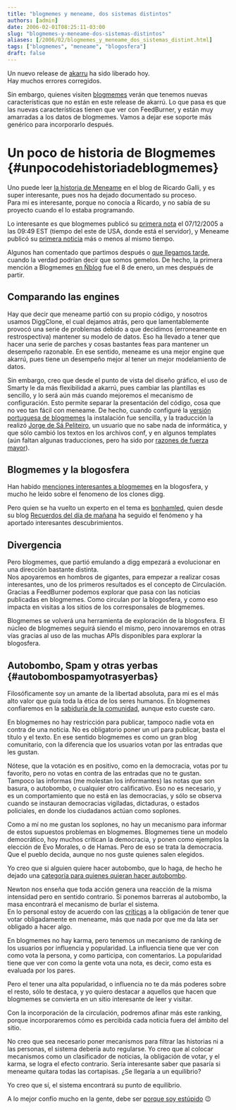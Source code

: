 ```yaml
---
title: "blogmemes y meneame, dos sistemas distintos"
authors: [admin]
date: 2006-02-01T08:25:11-03:00
slug: "blogmemes-y-meneame-dos-sistemas-distintos"
aliases: [/2006/02/blogmemes_y_meneame_dos_sistemas_distint.html]
tags: ["blogmemes", "meneame", "blogosfera"]
draft: false
---
```


Un nuevo release de [akarru](http://web.archive.org/web/20080426225126/http://sourceforge.net/projects/akarru/) ha sido liberado hoy.\
Hay muchos errores corregidos.

Sin embargo, quienes
visiten [blogmemes](http://web.archive.org/web/20080426225126/http://www.blogmemes.com/)
verán que tenemos nuevas características que no están en este release de
akarrú. Lo que pasa es que las nuevas características tienen que ver con
FeedBurner, y están muy amarradas a los datos de blogmemes. Vamos a
dejar ese soporte más genérico para incorporarlo después.

# Un poco de historia de Blogmemes {#unpocodehistoriadeblogmemes}

Uno puede leer [la historia de Meneame](http://web.archive.org/web/20080426225126/http://mnm.uib.es/gallir/posts/category/meneame/page/3/)
en el blog de Ricardo Galli, y es super interesante, pues nos ha dejado
documentado su proceso.\
Para mi es interesante, porque no conocía a Ricardo, y no sabía de su
proyecto cuando el lo estaba programando.

Lo interesante es que blogmemes publicó su [primera nota](http://web.archive.org/web/20080426225126/http://www.blogmemes.com/comment.php?meme_id=1)
el 07/12/2005 a las 09:49 EST (tiempo del este de USA, donde está el
servidor), y Meneame publicó su [primera
noticia](http://web.archive.org/web/20080426225126/http://meneame.net/story.php?id=1)
más o menos al mismo tiempo.

Algunos han comentado que partimos después o [que llegamos tarde](http://web.archive.org/web/20080426225126/http://www.cyberlatam.com/news/2006/01/blogmemes-otro-mas-y-sumando.html),
cuando la verdad podrían decir que somos gemelos. De hecho, la primera
mención a Blogmemes [en Ñblog](http://web.archive.org/web/20080426225126/http://utilidades.bitacoras.com/archivos/2006/01/08/blog-memes-otro-clon-de-digg-en-espanol)
fue el 8 de enero, un mes después de partir.

## Comparando las engines

Hay que decir que meneame partió con su propio código, y nosotros usamos
DiggClone, el cual dejamos atrás, pero que lamentablemente provocó una
serie de problemas debido a que decidimos (erroneamente en
restrospectiva) mantener su modelo de datos. Eso ha llevado a tener que
hacer una serie de parches y cosas bastantes feas para mantener un
desempeño razonable. En ese sentido, meneame es una mejor engine que
akarrú, pues tiene un desempeño mejor al tener un mejor modelamiento de
datos.

Sin embargo, creo que desde el punto de vista del diseño gráfico, el uso
de Smarty le da más flexibilidad a akarrú, pues cambiar las plantillas
es sencillo, y lo será aún más cuando mejoremos el mecanismo de
configuración. Esto permite separar la presentación del código, cosa que
no veo tan fácil con meneame. De hecho, cuando configuré la [versión
portuguesa de blogmemes](http://web.archive.org/web/20080426225126/http://www.blogmemes.com/portugues) la
instalación fue sencilla, y la traducción la realizó [Jorge de Sá
Peliteiro](http://web.archive.org/web/20080426225126/http://www.blogger.com/profile/1497567),
un usuario que no sabe nada de informática, y que sólo cambió los textos
en los archivos conf, y en algunos templates (aún faltan algunas
traducciones, pero ha sido por [razones de fuerza
mayor](http://web.archive.org/web/20080426225126/http://www.lnds.net/2006/01/accidente.html)).

## Blogmemes y la blogosfera 

Han habido [menciones interesantes a blogmemes](http://web.archive.org/web/20080426225126/http://www.technorati.com/search/www.blogmemes.com)
en la blogosfera, y mucho he leido sobre el fenomeno de los clones
digg.

Pero quien se ha vuelto un experto en el tema
es [bonhamled](http://web.archive.org/web/20080426225126/http://www.blogmemes.com/profile.php?user_name=bonhamled),
quien desde su blog [Recuerdos del día de
mañana](http://web.archive.org/web/20080426225126/http://www.blogmemes.com/Recuerdos%20del%20d%EDa%20de%20ma%F1ana)
ha seguido el fenómeno y ha aportado interesantes descubrimientos.

## Divergencia

Pero blogmemes, que partió emulando a digg empezará a evolucionar en una
dirección bastante distinta.\
Nos apoyaremos en hombros de gigantes, para empezar a realizar cosas
interesantes, uno de los primeros resultados es el concepto de
Circulación. Gracias a FeedBurner podemos explorar que pasa con las
noticias publicadas en blogmemes. Como circulan por la blogosfera, y
como eso impacta en visitas a los sitios de los corresponsales de
blogmemes.

Blogmemes se volverá una herramienta de exploración de la blogosfera. El
núcleo de blogmemes seguirá siendo el mismo, pero innovaremos en otras
vías gracias al uso de las muchas APIs disponibles para explorar la
blogosfera.

## Autobombo, Spam y otras yerbas {#autobombospamyotrasyerbas}

Filosóficamente soy un amante de la libertad absoluta, para mi es el más
alto valor que guía toda la ética de los seres humanos. En blogmemes
confiaremos en la [sabiduría de la
comunidad](http://web.archive.org/web/20080426225126/http://www.lnds.net/2006/01/una_entrevista_con_el_fundador_de_diggco.html),
aunque esto cueste caro.

En blogmemes no hay restricción para publicar, tampoco nadie vota en
contra de una noticia. No es obligatorio poner un url para publicar,
basta el título y el texto. En ese sentido blogmemes es como un gran
blog comunitario, con la diferencia que los usuarios votan por las
entradas que les gustan.

Nótese, que la votación es en positivo, como en la democracia, votas por
tu favorito, pero no votas en contra de las entradas que no te gustan.
Tampoco las informas (me molestan los informantes) las notas que son
basura, o autobombo, o cualquier otro calificativo. Eso no es necesario,
y es un comportamiento que no está en las democracias, y sólo se observa
cuando se instauran democracias vigiladas, dictaduras, o estados
policiales, en donde los ciudadanos actúan como soplones.

Como a mí no me gustan los soplones, no hay un mecanismo para informar
de estos supuestos problemas en blogmemes. Blogmemes tiene un modelo
democrático, hoy muchos critican la democracia, y ponen como ejemplos la
elección de Evo Morales, o de Hamas. Pero de eso se trata la democracia.
Que el pueblo decida, aunque no nos guste quienes salen elegidos.

Yo creo que si alguien quiere hacer autobombo, que lo haga, de hecho he
dejado una [categoría para quienes quieran hacer
autobombo](http://web.archive.org/web/20080426225126/http://www.blogmemes.com/show_cat.php?cat_id=47).

Newton nos enseña que toda acción genera una reacción de la misma
intensidad pero en sentido contrario. Si ponemos barreras al autobombo,
la masa encontrará el mecanismo de burlar el sistema.\
En lo personal estoy de acuerdo con
las [críticas](http://web.archive.org/web/20080426225126/http://almadormida.blogspot.com/2006/01/consideraciones-sobre-el-uso-de.html)
a la obligación de tener que votar obligadamente en meneame, más que
nada por que me da lata ser obligado a hacer algo.

En blogmemes no hay karma, pero tenemos un mecanismo de ranking de los
usuarios por influencia y popularidad. La influencia tiene que ver con
como vota la persona, y como participa, con comentarios. La popularidad
tiene que ver con como la gente vota una nota, es decir, como esta es
evaluada por los pares.

Pero el tener una alta popularidad, o influencia no te da más poderes
sobre el resto, sólo te destaca, y yo quiero destacar a aquellos que
hacen que blogmemes se convierta en un sitio interesante de leer y
visitar.

Con la incorporación de la circulación, podremos afinar más este
ranking, porque incorporaremos cómo es percibida cada noticia fuera del
ámbito del sitio.

No creo que sea necesario poner mecanismos para filtrar las historias ni
a las personas, el sistema debería auto regularse. Yo creo que al
colocar mecanismos como un clasificador de noticias, la obligación de
votar, y el karma, se logra el efecto contrario. Sería interesante saber
que pasaría si meneame quitara todas las cortapisas. ¿Se llegaría a un
equilibrio?

Yo creo que sí, el sistema encontrará su punto de equilibrio.

A lo mejor confío mucho en la gente, debe ser [porque soy
estúpido](http://web.archive.org/web/20080426225126/http://mnm.uib.es/gallir/posts/2006/01/28/610/)
:wink:

